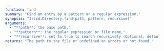 ```yaml
---
function: find
summary: "Find an entry by a pattern or a regular expression."
synopsis: "Irccd.Directory.find(path, pattern, recursive)"
arguments:
  - "**path**: the base path,"
  - "**pattern**: the regular expression or file name,"
  - "**recursive**: set to true to search recursively (Optional, default: false)."
returns: "The path to the file or undefined on errors or not found."
---
```

